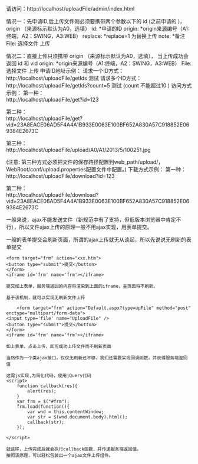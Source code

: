 请访问：http://localhost/uploadFile/admin/index.html

情况一：先申请ID,后上传文件刚必须要携带两个参数以下的 id (之前申请的 )， origin （来源标示默认为A0，选填） 
id:         *申请的ID 
origin:     *origin来源编号（A1:终端，A2：SWING，A3:WEB） 
replace:    *replace=1 为替换上传 
note:       *备注 
File:      选择文件  上传


情况二：直接上传只须携带 origin （来源标示默认为A0，选填）， 当上传成功会返回 id 和 vid 
origin:     *origin来源编号（A1:终端，A2：SWING，A3:WEB） 
File:  选择文件  上传
申请ID地址示例： 
请求一个ID方式：  
http://localhost/uploadFile/getIds
  测试 
请求多个ID方式：  
http://localhost/uploadFile/getIds?count=5
  测试 (count 不能超过10 ) 
访问方式示例： 
第一种：  
http://localhost/uploadFile/get?id=123
 
第二种：  
http://localhost/uploadFile/get?vid=23A8EACE06AD5F4A4A1B933E0063E100BF652A830A57C918852E069384E2673C 
 
第三种：  
http://localhost/uploadFile/upload/A0/A1/2013/5/100251.jpg
 
(注意: 第三种方式必须把文件的保存路径配置到web_path/upload/， WebRoot/conf/upload.properties配置文件中配置。) 
下载方式示例： 
第一种：  
http://localhost/uploadFile/download?id=123 
 
第二种：  
http://localhost/uploadFile/download?vid=23A8EACE06AD5F4A4A1B933E0063E100BF652A830A57C918852E069384E2673C 



一般来说，ajax不能发送文件（新规范中有了支持，但低版本浏览器中肯定不行），所以文件ajax上传的原理一般不用ajax实现，用表单提交。

 一般的表单提交会刷新页面，所谓的ajax上传就无从谈起，所以先说说无刷新的表单提交

    <form target="frm" action="xxx.htm">  
    <button type="submit">提交</button>  
    </form>  
    <iframe id='frm' name='frm'></iframe>  

    提交如上表单，服务端返回的内容将渲染到上面的iframe，主页面将不刷新。

    基于该机制，就可以实现无刷新文件上传
    
        <form target="frm" action="Default.aspx?type=upFile" method="post" enctype="multipart/form-data">  
    <input type='file' name="UploadFile" />   
    <button type="submit">提交</button>  
    </form>  
    <iframe id='frm' name='frm'></iframe>  
      
    如上表单，点击上传，即可成功上传文件而不刷新页面  
      
    当然作为一个类ajax接口，仅仅无刷新还不够，我们还需要实现回调函数，并获得服务端返回值  
      
    这需js实现,为简化代码，使用jQuery代码  
    <script>  
        function callback(res){  
            alert(res);  
        }  
        var frm = $("#frm");  
        frm.load(function(){  
            var wnd = this.contentWindow;  
            var str = $(wnd.document.body).html();  
            callback(str);  
        });  
          
    </script>  
      
    就这样，上传完成后就会执行callback函数，并传递服务端返回值。  
    按照该原理，可以轻松包装出一个ajax文件上传组件。  
 